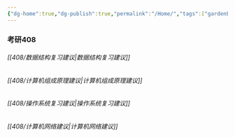 ```yaml
---
{"dg-home":true,"dg-publish":true,"permalink":"/Home/","tags":["gardenEntry"],"dgPassFrontmatter":true}
---
```


### 考研408
###### [[408/数据结构复习建议\|数据结构复习建议]]
###### [[408/计算机组成原理建议\|计算机组成原理建议]]
###### [[408/操作系统复习建议\|操作系统复习建议]]
###### [[408/计算机网络建议\|计算机网络建议]]